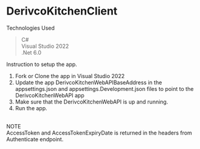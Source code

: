# DerivcoKitchenClient

Technologies Used </br>
>C# </br>
>Visual Studio 2022 </br>
>.Net 6.0 </br>

Instruction to setup the app. </br>
1. Fork or Clone the app in Visual Studio 2022</br>
2. Update the app DerivcoKitchenWebAPIBaseAddress in the appsettings.json and appsettings.Development.json files to point to the DerivcoKitchenWebAPI app</br>
3. Make sure that the DerivcoKitchenWebAPI is up and running.
4. Run the app.</br></br>

NOTE </br>
AccessToken and AccessTokenExpiryDate is returned in the headers from Authenticate endpoint.
